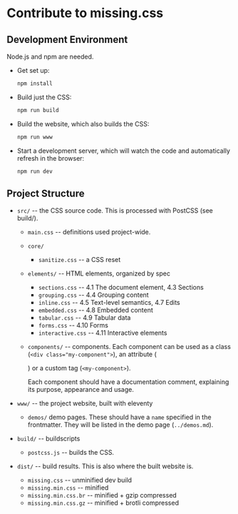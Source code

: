 
# Contribute to missing.css


## Development Environment

Node.js and npm are needed.

  * Get set up:
      ~~~ sh
      npm install
      ~~~

  * Build just the CSS:
      ~~~ sh
      npm run build
      ~~~

  * Build the website, which also builds the CSS:
      ~~~ sh
      npm run www
      ~~~

  * Start a development server, which will watch the code and automatically
    refresh in the browser:
      ~~~ sh
      npm run dev
      ~~~


## Project Structure

  * `src/` -- the CSS source code. This is processed with PostCSS (see build/).
      * `main.css` -- definitions used project-wide.
      * `core/`
        * `sanitize.css` -- a CSS reset
      * `elements/` -- HTML elements, organized by spec
          * `sections.css` -- 4.1 The document element, 4.3 Sections
          * `grouping.css` -- 4.4 Grouping content
          * `inline.css` -- 4.5 Text-level semantics, 4.7 Edits
          * `embedded.css` -- 4.8 Embedded content
          * `tabular.css` -- 4.9 Tabular data
          * `forms.css` -- 4.10 Forms
          * `interactive.css` -- 4.11 Interactive elements
      * `components/` -- components. Each component can be used as
        a class (`<div class="my-component">`),
        an attribute (<div my-component>) or a custom tag (`<my-component>`).

        Each component should have a documentation comment, explaining its
        purpose, appearance and usage.

  * `www/` -- the project website, built with eleventy
      * `demos/` demo pages. These should have a `name` specified in the
        frontmatter. They will be listed in the demo page (`../demos.md`).

  * `build/` -- buildscripts
      * `postcss.js` -- builds the CSS.

  * `dist/` -- build results. This is also where the built website is.
      * `missing.css` -- unminified dev build
      * `missing.min.css` -- minified
      * `missing.min.css.br` -- minified + gzip compressed
      * `missing.min.css.gz` -- minified + brotli compressed


